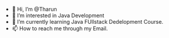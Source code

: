 - 👋 Hi, I’m @Tharun
- 👀 I’m interested in Java Development
- 🌱 I’m currently learning Java FUllstack Dedelopment Course.
- 📫 How to reach me through my Email.

<!---
tarung8/tarung8 is a ✨ special ✨ repository because its `README.md` (this file) appears on your GitHub profile.
You can click the Preview link to take a look at your changes.
--->
